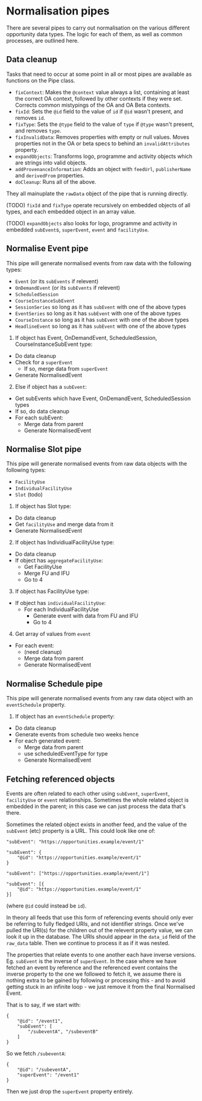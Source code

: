 # Normalisation pipes

There are several pipes to carry out normalisation on the various different opportunity data types. The logic for each of them, as well as common processes, are outlined here.

## Data cleanup

Tasks that need to occur at some point in all or most pipes are available as functions on the Pipe class.

* `fixContext`: Makes the `@context` value always a list, containing at least the correct OA context, followed by other contexts if they were set. Corrects common mistypings of the OA and OA Beta contexts.
* `fixId`: Sets the `@id` field to the value of `id` if `@id` wasn't present, and removes `id`.
* `fixType`: Sets the `@type` field to the value of `type` if `@type` wasn't present, and removes `type`.
* `fixInvalidData`: Removes properties with empty or null values. Moves properties not in the OA or beta specs to behind an `invalidAttributes` property.
* `expandObjects`: Transforms logo, programme and activity objects which are strings into valid objects.
* `addProvenanceInformation`: Adds an object with `feedUrl`, `publisherName` and `derivedFrom` properties.
* `doCleanup`: Runs all of the above.

They all mainuplate the `rawData` object of the pipe that is running directly.

(TODO) `fixId` and `fixType` operate recursively on embedded objects of all types, and each embedded object in an array value.

(TODO) `expandObjects` also looks for logo, programme and activity in embedded `subEvent`s, `superEvent`, `event` and `facilityUse`.

## Normalise Event pipe

This pipe will generate normalised events from raw data with the following types:

* `Event` (or its `subEvents` if relevent)
* `OnDemandEvent` (or its `subEvents` if relevent)
* `ScheduledSession`
* `CourseInstanceSubEvent`
* `SessionSeries` so long as it has `subEvent` with one of the above types
* `EventSeries` so long as it has `subEvent` with one of the above types
* `CourseInstance` so long as it has `subEvent` with one of the above types
* `HeadlineEvent` so long as it has `subEvent` with one of the above types

1. If object has Event, OnDemandEvent, ScheduledSession, CourseInstanceSubEvent type:
  * Do data cleanup
  * Check for a `superEvent`
    * If so, merge data from `superEvent`
  * Generate NormalisedEvent
2. Else if object has a `subEvent`:
  * Get subEvents which have Event, OnDemandEvent, ScheduledSession types
  * If so, do data cleanup
  * For each subEvent:
    * Merge data from parent
    * Generate NormalisedEvent

## Normalise Slot pipe

This pipe will generate normalised events from raw data objects with the following types:

* `FacilityUse`
* `IndividualFacilityUse`
* `Slot` (todo)

1. If object has Slot type:
  * Do data cleanup
  * Get `facilityUse` and merge data from it
  * Generate NormalisedEvent
2. If object has IndividiualFacilityUse type:
  * Do data cleanup
  * If object has `aggregateFacilityUse`:
    * Get FacilityUse
    * Merge FU and IFU
    * Go to 4
3. If object has FacilityUse type:
  * If object has `individualFacilityUse`:
    * For each IndividualFacilityUse
      * Generate event with data from FU and IFU
      * Go to 4
4. Get array of values from `event`
  * For each event:
    * (need cleanup)
    * Merge data from parent
    * Generate NormalisedEvent

## Normalise Schedule pipe

This pipe will generate normalised events from any raw data object with an `eventSchedule` property.

1. If object has an `eventSchedule` property:
  * Do data cleanup
  * Generate events from schedule two weeks hence
  * For each generated event:
    * Merge data from parent
    * use scheduledEventType for type
    * Generate NormalisedEvent


## Fetching referenced objects

Events are often related to each other using `subEvent`, `superEvent`, `facilityUse` or `event` relationships. Sometimes the whole related object is embedded in the parent; in this case we can just process the data that's there.

Sometimes the related object exists in another feed, and the value of the `subEvent` (etc) property is a URL. This could look like one of:

```
"subEvent": "https://opportunities.example/event/1"
```

```
"subEvent": {
    "@id": "https://opportunities.example/event/1"
}
```

```
"subEvent": ["https://opportunities.example/event/1"]
```

```
"subEvent": [{
    "@id": "https://opportunities.example/event/1"
}]
```

(where `@id` could instead be `id`).

In theory all feeds that use this form of referencing events should only ever be referring to fully fledged URIs, and not identifier strings. Once we've pulled the URI(s) for the children out of the relevent property value, we can look it up in the database. The URIs should appear in the `data_id` field of the `raw_data` table. Then we continue to process it as if it was nested.

The properties that relate events to one another each have inverse versions. Eg. `subEvent` is the inverse of `superEvent`. In the case where we have fetched an event by reference and the referenced event contains the inverse property to the one we followed to fetch it, we assume there is nothing extra to be gained by following or processing this - and to avoid getting stuck in an infinite loop - we just remove it from the final Normalised Event.

That is to say, if we start with:

```
{
    "@id": "/event1",
    "subEvent": [
        "/subeventA", "/subeventB"
    ]
}
```

So we fetch `/subeventA`:

```
{
    "@id": "/subeventA",
    "superEvent": "/event1"
}
```

Then we just drop the `superEvent` property entirely.
